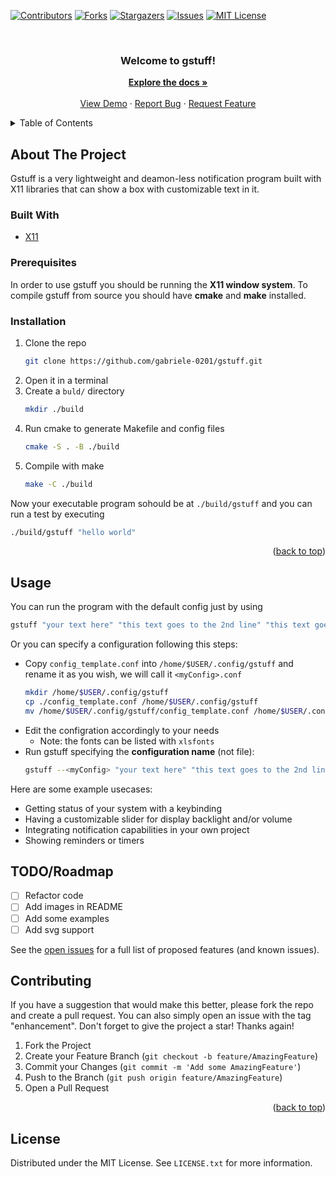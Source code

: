 <div id="top"></div>

[![Contributors][contributors-shield]][contributors-url]
[![Forks][forks-shield]][forks-url]
[![Stargazers][stars-shield]][stars-url]
[![Issues][issues-shield]][issues-url]
[![MIT License][license-shield]][license-url]


<!-- PROJECT LOGO -->
<br />
<div align="center">

  <h3 align="center">Welcome to gstuff!</h3>

  <p align="center">
    <a href="https://github.com/gabriele-0201/gstuff/"><strong>Explore the docs »</strong></a>
    <br />
    <br />
    <a href="https://github.com/gabriele-0201/gstuff/">View Demo</a>
    ·
    <a href="https://github.com/gabriele-0201/gstuff/issues">Report Bug</a>
    ·
    <a href="https://github.com/gabriele-0201/gstuff/issues">Request Feature</a>
  </p>
</div>



<!-- TABLE OF CONTENTS -->
<details>
  <summary>Table of Contents</summary>
  <ol>
    <li>
      <a href="#about-the-project">About The Project</a>
      <ul>
        <li><a href="#built-with">Built With</a></li>
      </ul>
    </li>
    <li>
      <a href="#getting-started">Getting Started</a>
      <ul>
        <li><a href="#prerequisites">Prerequisites</a></li>
        <li><a href="#installation">Installation</a></li>
      </ul>
    </li>
    <li><a href="#usage">Usage</a></li>
    <li><a href="#roadmap">Roadmap</a></li>
    <li><a href="#contributing">Contributing</a></li>
    <li><a href="#license">License</a></li>
  </ol>
</details>



<!-- ABOUT THE PROJECT -->
## About The Project

<!-- [![Product Name Screen Shot][product-screenshot]] -->

Gstuff is a very lightweight and deamon-less notification program built with X11 libraries that can show a box with customizable text in it.




### Built With

* [X11](https://github.com/freedesktop/xorg-libX11)



### Prerequisites

In order to use gstuff you should be running the **X11 window system**.
To compile gstuff from source you should have **cmake** and **make** installed.



### Installation

1. Clone the repo
   ```sh
   git clone https://github.com/gabriele-0201/gstuff.git
   ```
2. Open it in a terminal
3. Create a `buld/` directory
    ```sh
   mkdir ./build 
   ```
4. Run cmake to generate Makefile and config files
   ```sh
   cmake -S . -B ./build
   ```
5. Compile with make
   ```sh
   make -C ./build
   ```

Now your executable program sohould be at `./build/gstuff` and you can run a test by executing
```sh
./build/gstuff "hello world"
```

<p align="right">(<a href="#top">back to top</a>)</p>



<!-- USAGE EXAMPLES -->
## Usage

You can run the program with the default config just by using
```sh
gstuff "your text here" "this text goes to the 2nd line" "this text goes to the 3rd line"
```

Or you can specify a configuration following this steps:
- Copy `config_template.conf` into `/home/$USER/.config/gstuff` and rename it as you wish, we will call it `<myConfig>.conf`
  ```sh
  mkdir /home/$USER/.config/gstuff
  cp ./config_template.conf /home/$USER/.config/gstuff
  mv /home/$USER/.config/gstuff/config_template.conf /home/$USER/.config/gstuff/<myConfig>.conf
  ```
- Edit the configration accordingly to your needs
  - Note: the fonts can be listed with `xlsfonts`
- Run gstuff specifying the **configuration name** (not file):
  ```sh
  gstuff --<myConfig> "your text here" "this text goes to the 2nd line" "this text goes to the 3rd line"
  ```

Here are some example usecases:
- Getting status of your system with a keybinding
- Having a customizable slider for display backlight and/or volume
- Integrating notification capabilities in your own project
- Showing reminders or timers

<!-- TODO: add some examples in an example directory and add images here -->



<!-- ROADMAP -->
## TODO/Roadmap

- [ ] Refactor code
- [ ] Add images in README
- [ ] Add some examples
- [ ] Add svg support

See the [open issues](https://github.com/gabriele-0201/gstuff/issues) for a full list of proposed features (and known issues).



<!-- CONTRIBUTING -->
## Contributing

If you have a suggestion that would make this better, please fork the repo and create a pull request. You can also simply open an issue with the tag "enhancement".
Don't forget to give the project a star! Thanks again!

1. Fork the Project
2. Create your Feature Branch (`git checkout -b feature/AmazingFeature`)
3. Commit your Changes (`git commit -m 'Add some AmazingFeature'`)
4. Push to the Branch (`git push origin feature/AmazingFeature`)
5. Open a Pull Request

<p align="right">(<a href="#top">back to top</a>)</p>



<!-- LICENSE -->
## License

Distributed under the MIT License. See `LICENSE.txt` for more information.



<!-- MARKDOWN LINKS & IMAGES -->
<!-- https://www.markdownguide.org/basic-syntax/#reference-style-links -->
[contributors-shield]: https://img.shields.io/github/contributors/gabriele-0201/gstuff.svg?style=for-the-badge
[forks-shield]: https://img.shields.io/github/forks/gabriele-0201/gstuff.svg?style=for-the-badge
[stars-shield]: https://img.shields.io/github/stars/gabriele-0201/gstuff.svg?style=for-the-badge
[issues-shield]: https://img.shields.io/github/issues/gabriele-0201/gstuff.svg?style=for-the-badge
[license-shield]: https://img.shields.io/github/license/gabriele-0201/gstuff.svg?style=for-the-badge
[license-url]: https://github.com/gabriele-0201/gstuff/blob/master/LICENSE.txt
[contributors-url]: https://github.com/gabriele-0201/gstuff/contributors
[forks-url]: https://github.com/gabriele-0201/gstuff/network/members
[stars-url]: https://github.com/gabriele-0201/gstuff/stargazers
[issues-url]: https://github.com/gabriele-0201/gstuff/issues
